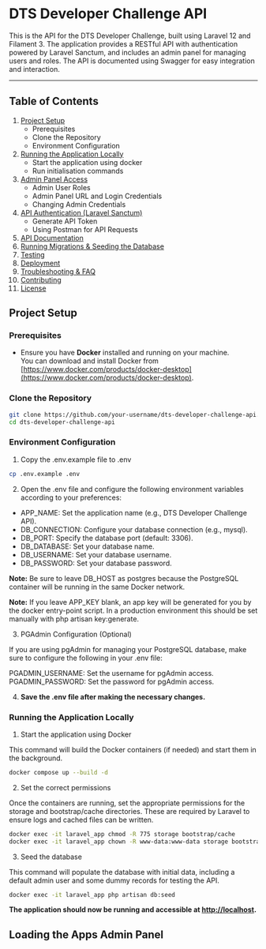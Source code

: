 # DTS Developer Challenge API

This is the API for the DTS Developer Challenge, built using Laravel 12 and Filament 3. The application provides a RESTful API with authentication powered by Laravel Sanctum, and includes an admin panel for managing users and roles. The API is documented using Swagger for easy integration and interaction.

---

## Table of Contents

1. [Project Setup](#project-setup)
   - Prerequisites
   - Clone the Repository
   - Environment Configuration
2. [Running the Application Locally](#running-the-application-locally)
   - Start the application using docker
   - Run initialisation commands
4. [Admin Panel Access](#admin-panel-access)
   - Admin User Roles
   - Admin Panel URL and Login Credentials
   - Changing Admin Credentials
5. [API Authentication (Laravel Sanctum)](#api-authentication-laravel-sanctum)
   - Generate API Token
   - Using Postman for API Requests
6. [API Documentation](#api-documentation)
7. [Running Migrations & Seeding the Database](#running-migrations--seeding-the-database)
8. [Testing](#testing)
9. [Deployment](#deployment)
10. [Troubleshooting & FAQ](#troubleshooting--faq)
11. [Contributing](#contributing)
12. [License](#license)

## Project Setup

### Prerequisites

- Ensure you have **Docker** installed and running on your machine.  
  You can download and install Docker from [https://www.docker.com/products/docker-desktop](https://www.docker.com/products/docker-desktop).

### Clone the Repository

```bash
git clone https://github.com/your-username/dts-developer-challenge-api.git
cd dts-developer-challenge-api 
```

### Environment Configuration

1. Copy the .env.example file to .env

```bash
cp .env.example .env
```

2. Open the .env file and configure the following environment variables according to your preferences:


* APP_NAME: Set the application name (e.g., DTS Developer Challenge API).
* DB_CONNECTION: Configure your database connection (e.g., mysql).
* DB_PORT: Specify the database port (default: 3306).
* DB_DATABASE: Set your database name.
* DB_USERNAME: Set your database username.
* DB_PASSWORD: Set your database password.

**Note:** Be sure to leave DB_HOST as postgres because the PostgreSQL container will be running in the same Docker network.


**Note:** If you leave APP_KEY blank, an app key will be generated for you by the docker entry-point script. In a production environment this should be set manually with php artisan key:generate.

3. PGAdmin Configuration (Optional)

If you are using pgAdmin for managing your PostgreSQL database, make sure to configure the following in your .env file:

PGADMIN_USERNAME: Set the username for pgAdmin access.
PGADMIN_PASSWORD: Set the password for pgAdmin access.

4. **Save the .env file after making the necessary changes.**

### Running the Application Locally

1. Start the application using Docker

This command will build the Docker containers (if needed) and start them in the background.

```bash
docker compose up --build -d
```

2. Set the correct permissions

Once the containers are running, set the appropriate permissions for the storage and bootstrap/cache directories. These are required by Laravel to ensure logs and cached files can be written.

```bash
docker exec -it laravel_app chmod -R 775 storage bootstrap/cache
docker exec -it laravel_app chown -R www-data:www-data storage bootstrap/cache
```

3. Seed the database

This command will populate the database with initial data, including a default admin user and some dummy records for testing the API.

```bash
docker exec -it laravel_app php artisan db:seed
```

**The application should now be running and accessible at [http://localhost](http://localhost).**

## Loading the Apps Admin Panel
